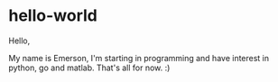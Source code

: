 # hello-world

Hello,

My name is Emerson, I'm starting in programming and have interest in python, go and matlab.
That's all for now. :)
